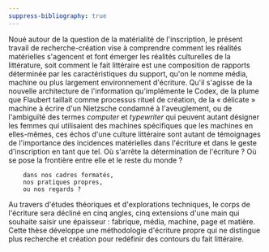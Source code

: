 ```yaml
---
suppress-bibliography: true
---
```


Noué autour de la question de la matérialité de l'inscription, le présent travail de recherche-création vise à comprendre comment les réalités matérielles s'agencent et font émerger les réalités culturelles de la littérature, soit comment le fait littéraire est une composition de rapports déterminée par les caractéristiques du support, qu'on le nomme média, machine ou plus largement environnement d'écriture. Qu'il s'agisse de la nouvelle architecture de l'information qu'implémente le Codex, de la plume que Flaubert taillait comme processus rituel de création, de la « délicate » machine à écrire d'un Nietzsche condamné à l'aveuglement, ou de l'ambiguïté des termes *computer* et *typewriter* qui peuvent autant désigner les femmes qui utilisaient des machines spécifiques que les machines en elles-mêmes, ces échos d'une culture littéraire sont autant de témoignages de l'importance des incidences matérielles dans l'écriture et dans le geste d'inscription en tant que tel. Où s'arrête la détermination de l'écriture ? Où se pose la frontière entre elle et le reste du monde ? 

        dans nos cadres formatés, 
        nos pratiques propres, 
        ou nos regards ? 

Au travers d'études théoriques et d'explorations techniques, le corps de l'écriture sera décliné en cinq angles, cinq extensions d'une main qui souhaite saisir une épaisseur : fabrique, média, machine, page et matière. Cette thèse développe une méthodologie d'écriture propre qui ne distingue plus recherche et création pour redéfinir des contours du fait littéraire.

